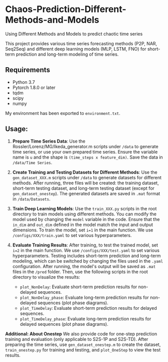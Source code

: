# Chaos-Prediction-Different-Methods-and-Models
Using Different Methods and Models to predict chaotic time series

This project provides various time series forecasting methods (P2P, NAR, Seq2Seq) and different deep learning models (MLP, LSTM, FNO) for short-term prediction and long-term modeling of time series.

## Requirements
- Python 3.7
- Pytorch 1.8.0 or later
- tqdm
- scipy
- numpy

My environment has been exported to `environment.txt`.

## Usage:
1. **Prepare Time Series Data**: 
   Use the Rossler/Lorenz/MG/Ikeda_generator.m scripts under `/data` to generate time series, or use your own prepared time series. Ensure the variable name is `u` and the shape is `(time_steps x feature_dim)`. Save the data in `/data/Time Series`.

2. **Create Training and Testing Datasets for Different Methods**: 
   Use the `gen_dataset_XXX.m` scripts under `/data` to generate datasets for different methods. After running, three files will be created: the training dataset, short-term testing dataset, and long-term testing dataset (except for `gen_dataset_onestep`). The generated datasets are saved in `.mat` format in `/data/Datasets`.

3. **Train Deep Learning Models**: 
   Use the `train_XXX.py` scripts in the root directory to train models using different methods. You can modify the model used by changing the `model` variable in the code. Ensure that the `in_dim` and `out_dim` defined in the model match the input and output dimensions. To train the model, set `i=1` in the main function. We use `/configs/XXX/train.yaml` to set various hyperparameters.

4. **Evaluate Training Results**: 
   After training, to test the trained model, set `i=2` in the main function. We use `/configs/XXX/test.yaml` to set various hyperparameters. Testing includes short-term prediction and long-term modeling, which can be switched by changing the files used in the `.yaml` configuration. After running, the model's output will be saved as `.mat` files in the `/pred` folder. Then, use the following scripts in the root directory to visualize the results:
   - `plot_NonDelay`: Evaluate short-term prediction results for non-delayed sequences.
   - `plot_NonDelay_phase`: Evaluate long-term prediction results for non-delayed sequences (plot phase diagrams).
   - `plot_TimeDelay`: Evaluate short-term prediction results for delayed sequences.
   - `plot_TimeDelay_phase`: Evaluate long-term prediction results for delayed sequences (plot phase diagrams).

**Additional: About Onestep**
We also provide code for one-step prediction training and evaluation (only applicable to S2S-1P and S2S-TD). After preparing the time series, use `gen_dataset_onestep.m` to create the dataset, `train_onestep.py` for training and testing, and `plot_OneStep` to view the test results.
